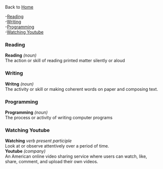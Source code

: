 Back to [Home](README.md)  

-[Reading](###reading)  
-[Writing](###writing)  
-[Programming](###programming)  
-[Watching Youtube](###watching-youtube)


### Reading
**Reading** *(noun)*   
The action or skill of reading printed matter silently or aloud  

### Writing
**Writng** *(noun)*  
The activity or skill or making coherent words on paper and composing text. 

### Programming
**Programming** *(noun)*  
The process or activity of writing computer programs

### Watching Youtube
**Watching** *verb present participle*  
Look at or observe attentively over a period of time.  
**Youtube** *(company)*  
An American online video sharing service where users can watch, like, share, comment, and upload their own videos.